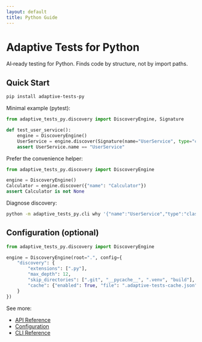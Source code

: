 ```yaml
---
layout: default
title: Python Guide
---
```


# Adaptive Tests for Python

AI‑ready testing for Python. Finds code by structure, not by import paths.

## Quick Start

```bash
pip install adaptive-tests-py
```

Minimal example (pytest):

```python
from adaptive_tests_py.discovery import DiscoveryEngine, Signature

def test_user_service():
    engine = DiscoveryEngine()
    UserService = engine.discover(Signature(name="UserService", type="class"), load=False)
    assert UserService.name == "UserService"
```

Prefer the convenience helper:

```python
from adaptive_tests_py.discovery import DiscoveryEngine

engine = DiscoveryEngine()
Calculator = engine.discover({"name": "Calculator"})
assert Calculator is not None
```

Diagnose discovery:

```bash
python -m adaptive_tests_py.cli why '{"name":"UserService","type":"class"}'
```

## Configuration (optional)

```python
from adaptive_tests_py.discovery import DiscoveryEngine

engine = DiscoveryEngine(root=".", config={
    "discovery": {
        "extensions": [".py"],
        "max_depth": 12,
        "skip_directories": [".git", "__pycache__", ".venv", "build"],
        "cache": {"enabled": True, "file": ".adaptive-tests-cache.json"}
    }
})
```

See more:
- [API Reference](../API_REFERENCE.md)
- [Configuration](../CONFIGURATION.md)
- [CLI Reference](../CLI_REFERENCE.md)
